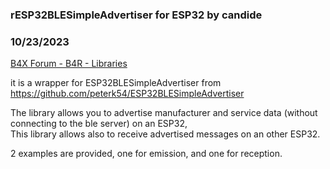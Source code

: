 ### rESP32BLESimpleAdvertiser for ESP32 by candide
### 10/23/2023
[B4X Forum - B4R - Libraries](https://www.b4x.com/android/forum/threads/156612/)

it is a wrapper for ESP32BLESimpleAdvertiser from <https://github.com/peterk54/ESP32BLESimpleAdvertiser>  
  
The library allows you to advertise manufacturer and service data (without connecting to the ble server) on an ESP32,  
This library allows also to receive advertised messages on an other ESP32.  
  
2 examples are provided, one for emission, and one for reception.